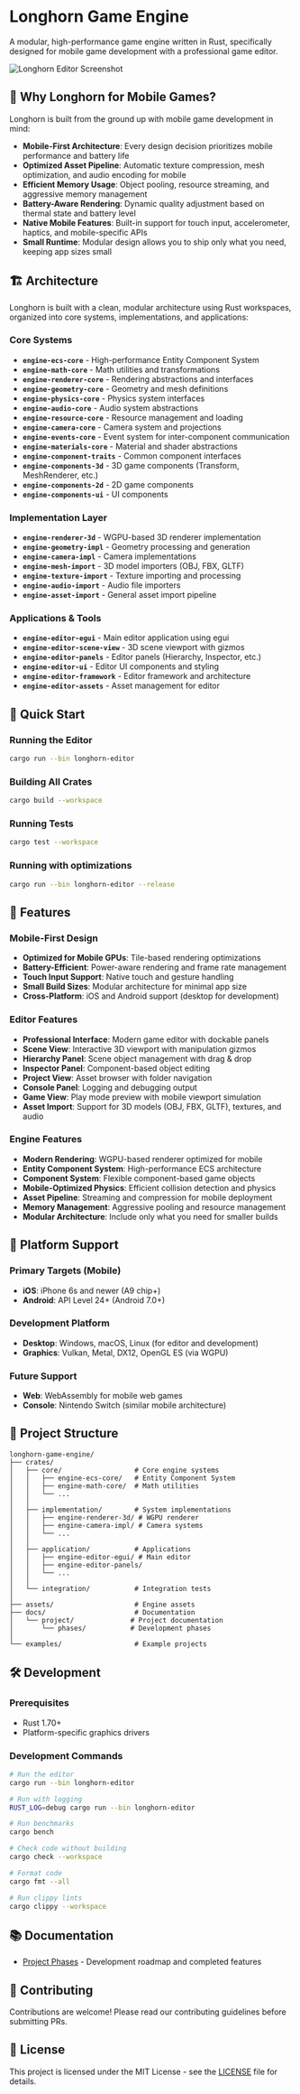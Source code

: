 # Longhorn Game Engine

A modular, high-performance game engine written in Rust, specifically designed for mobile game development with a professional game editor.

![Longhorn Editor Screenshot](assets/longhorn-editor.png)

## 📱 Why Longhorn for Mobile Games?

Longhorn is built from the ground up with mobile game development in mind:

- **Mobile-First Architecture**: Every design decision prioritizes mobile performance and battery life
- **Optimized Asset Pipeline**: Automatic texture compression, mesh optimization, and audio encoding for mobile
- **Efficient Memory Usage**: Object pooling, resource streaming, and aggressive memory management
- **Battery-Aware Rendering**: Dynamic quality adjustment based on thermal state and battery level
- **Native Mobile Features**: Built-in support for touch input, accelerometer, haptics, and mobile-specific APIs
- **Small Runtime**: Modular design allows you to ship only what you need, keeping app sizes small

## 🏗️ Architecture

Longhorn is built with a clean, modular architecture using Rust workspaces, organized into core systems, implementations, and applications:

### Core Systems
- **`engine-ecs-core`** - High-performance Entity Component System
- **`engine-math-core`** - Math utilities and transformations
- **`engine-renderer-core`** - Rendering abstractions and interfaces
- **`engine-geometry-core`** - Geometry and mesh definitions
- **`engine-physics-core`** - Physics system interfaces
- **`engine-audio-core`** - Audio system abstractions
- **`engine-resource-core`** - Resource management and loading
- **`engine-camera-core`** - Camera system and projections
- **`engine-events-core`** - Event system for inter-component communication
- **`engine-materials-core`** - Material and shader abstractions
- **`engine-component-traits`** - Common component interfaces
- **`engine-components-3d`** - 3D game components (Transform, MeshRenderer, etc.)
- **`engine-components-2d`** - 2D game components
- **`engine-components-ui`** - UI components

### Implementation Layer
- **`engine-renderer-3d`** - WGPU-based 3D renderer implementation
- **`engine-geometry-impl`** - Geometry processing and generation
- **`engine-camera-impl`** - Camera implementations
- **`engine-mesh-import`** - 3D model importers (OBJ, FBX, GLTF)
- **`engine-texture-import`** - Texture importing and processing
- **`engine-audio-import`** - Audio file importers
- **`engine-asset-import`** - General asset import pipeline

### Applications & Tools
- **`engine-editor-egui`** - Main editor application using egui
- **`engine-editor-scene-view`** - 3D scene viewport with gizmos
- **`engine-editor-panels`** - Editor panels (Hierarchy, Inspector, etc.)
- **`engine-editor-ui`** - Editor UI components and styling
- **`engine-editor-framework`** - Editor framework and architecture
- **`engine-editor-assets`** - Asset management for editor

## 🚀 Quick Start

### Running the Editor
```bash
cargo run --bin longhorn-editor
```

### Building All Crates
```bash
cargo build --workspace
```

### Running Tests
```bash
cargo test --workspace
```

### Running with optimizations
```bash
cargo run --bin longhorn-editor --release
```

## 🎯 Features

### Mobile-First Design
- **Optimized for Mobile GPUs**: Tile-based rendering optimizations
- **Battery-Efficient**: Power-aware rendering and frame rate management
- **Touch Input Support**: Native touch and gesture handling
- **Small Build Sizes**: Modular architecture for minimal app size
- **Cross-Platform**: iOS and Android support (desktop for development)

### Editor Features
- **Professional Interface**: Modern game editor with dockable panels
- **Scene View**: Interactive 3D viewport with manipulation gizmos
- **Hierarchy Panel**: Scene object management with drag & drop
- **Inspector Panel**: Component-based object editing
- **Project View**: Asset browser with folder navigation
- **Console Panel**: Logging and debugging output
- **Game View**: Play mode preview with mobile viewport simulation
- **Asset Import**: Support for 3D models (OBJ, FBX, GLTF), textures, and audio

### Engine Features
- **Modern Rendering**: WGPU-based renderer optimized for mobile
- **Entity Component System**: High-performance ECS architecture
- **Component System**: Flexible component-based game objects
- **Mobile-Optimized Physics**: Efficient collision detection and physics
- **Asset Pipeline**: Streaming and compression for mobile deployment
- **Memory Management**: Aggressive pooling and resource management
- **Modular Architecture**: Include only what you need for smaller builds

## 📱 Platform Support

### Primary Targets (Mobile)
- **iOS**: iPhone 6s and newer (A9 chip+)
- **Android**: API Level 24+ (Android 7.0+)

### Development Platform
- **Desktop**: Windows, macOS, Linux (for editor and development)
- **Graphics**: Vulkan, Metal, DX12, OpenGL ES (via WGPU)

### Future Support
- **Web**: WebAssembly for mobile web games
- **Console**: Nintendo Switch (similar mobile architecture)

## 📁 Project Structure

```
longhorn-game-engine/
├── crates/
│   ├── core/                  # Core engine systems
│   │   ├── engine-ecs-core/   # Entity Component System
│   │   ├── engine-math-core/  # Math utilities
│   │   └── ...
│   │
│   ├── implementation/        # System implementations
│   │   ├── engine-renderer-3d/ # WGPU renderer
│   │   ├── engine-camera-impl/ # Camera systems
│   │   └── ...
│   │
│   ├── application/           # Applications
│   │   ├── engine-editor-egui/ # Main editor
│   │   ├── engine-editor-panels/
│   │   └── ...
│   │
│   └── integration/           # Integration tests
│
├── assets/                    # Engine assets
├── docs/                      # Documentation
│   └── project/              # Project documentation
│       └── phases/           # Development phases
│
└── examples/                  # Example projects
```

## 🛠️ Development

### Prerequisites
- Rust 1.70+
- Platform-specific graphics drivers

### Development Commands

```bash
# Run the editor
cargo run --bin longhorn-editor

# Run with logging
RUST_LOG=debug cargo run --bin longhorn-editor

# Run benchmarks
cargo bench

# Check code without building
cargo check --workspace

# Format code
cargo fmt --all

# Run clippy lints
cargo clippy --workspace
```


## 📚 Documentation

- [Project Phases](docs/project/phases/) - Development roadmap and completed features

## 🤝 Contributing

Contributions are welcome! Please read our contributing guidelines before submitting PRs.

## 📄 License

This project is licensed under the MIT License - see the [LICENSE](LICENSE) file for details.